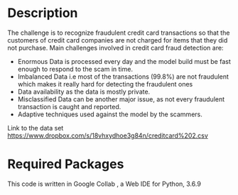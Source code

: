 # Description

The challenge is to recognize fraudulent credit card transactions so that the customers of credit card companies are not charged for items that they did not purchase.
Main challenges involved in credit card fraud detection are:

- Enormous Data is processed every day and the model build must be fast enough to respond to the scam in time.
- Imbalanced Data i.e most of the transactions (99.8%) are not fraudulent which makes it really hard for detecting the fraudulent ones
- Data availability as the data is mostly private.
- Misclassified Data can be another major issue, as not every fraudulent transaction is caught and reported.
- Adaptive techniques used against the model by the scammers.

Link to the data set https://www.dropbox.com/s/18vhxydhoe3g84n/creditcard%202.csv

# Required Packages
This code is written in Google Collab , a Web IDE for Python, 3.6.9
